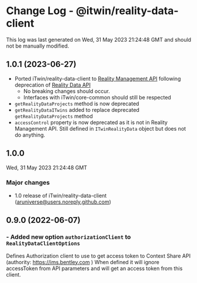 # Change Log - @itwin/reality-data-client

This log was last generated on Wed, 31 May 2023 21:24:48 GMT and should not be manually modified.

<!-- Start content -->

## 1.0.1 (2023-06-27)
- Ported iTwin/reality-data-client to [Reality Management API](https://developer.bentley.com/apis/reality-management/) following deprecation of [Reality Data API](https://developer.bentley.com/apis/reality-data/)
    - No breaking changes should occur. 
    - Interfaces with iTwin/core-common should still be respected
- `getRealityDataProjects` method is now deprecated
- `getRealityDataITwins` added to replace deprecated `getRealityDataProjects` method
- `accessControl` property is now deprecated as it is not in Reality Management API. Still defined in `ITwinRealityData` object but does not do anything.

## 1.0.0

Wed, 31 May 2023 21:24:48 GMT

### Major changes

- 1.0 release of iTwin/reality-data-client (aruniverse@users.noreply.github.com)

## 0.9.0 (2022-06-07)

### - Added new option `authorizationClient` to `RealityDataClientOptions`

Defines Authorization client to use to get access token to Context Share API (authority: <https://ims.bentley.com> )
When defined it will ignore accessToken from API parameters and will get an access token from this client.
